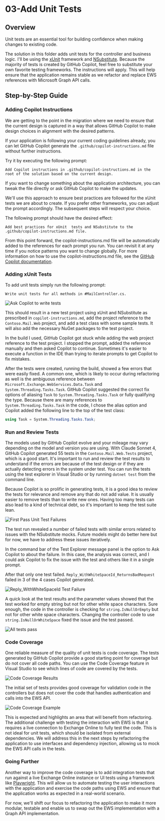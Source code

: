 # 03-Add Unit Tests

## Overview

Unit tests are an essential tool for building confidence when making changes to existing code.

The solution in this folder adds unit tests for the controller and business logic. I'll be using the [xUnit](https://xunit.net/) framework and [NSubstitute](https://nsubstitute.github.io/). Because the majority of tests is created by GitHub Copilot, feel free to substitute your own favorite testing frameworks. The instructions will apply. This will help ensure that the application remains stable as we refactor and replace EWS references with Microsoft Graph API calls.

## Step-by-Step Guide

### Adding Copilot Instructions

We are getting to the point in the migration where we need to ensure that the current design is captured in a way that allows GitHub Copilot to make design choices in alignment with the desired patterns.

If your application is following your current coding guidelines already, you can let GitHub Copilot generate the `.github/copilot-instructions.md` file without further instructions.

Try it by executing the following prompt:

```text
Add Copilot instructions in .github/copilot-instructions.md in the root of the solution based on the current design.
```

If you want to change something about the application architecture, you can tweak the file directly or ask GitHub Copilot to make the updates.

We'll use this approach to ensure best practices are followed for the xUnit tests we are about to create. If you prefer other frameworks, you can adjust the prompt accordingly. The subsequent steps will respect your choice.

The following prompt should have the desired effect:

```text
Add best practices for xUnit  tests and NSubstitute to the .github/copilot-instructions.md file.
```

From this point forward, the copilot-instructions.md file will be automatically added to the references for each prompt you run. You can revisit it at any time if you notice patterns you want to change globally. For more information on how to use the copilot-instructions.md file, see the [GitHub Copilot documentation](https://docs.github.com/en/copilot/coding-with-copilot/configuring-copilot-for-your-repository).

### Adding xUnit Tests

To add unit tests simply run the following prompt:

```text
Write unit tests for all methods in #MailController.cs.
```

![Ask Copilot to write tests](../../../docs/images/Migrations-UnitTests-CopilotWriteTest.png)

This should result in a new test project using xUnit and NSubstitute as prescribed in `copilot-instructions.md`, add the project reference to the `Contoso.Mail.Web` project, and add a test class with some sample tests. It will also add the necessary NuGet packages to the test project.

In the build I used, GitHub Copilot got stuck while adding the web project reference to the test project. I stopped the prompt, added the reference manually and then asked Copilot to continue. Sometimes it's easier to execute a function in the IDE than trying to iterate prompts to get Copilot to fix mistakes.

After the tests were created, running the build, showed a few errors that were easily fixed. A common one, which is likely to occur during refactoring as well is the ambiguous reference between `Microsoft.Exchange.WebServices.Data.Task` and `System.Threading.Tasks.Task`. GitHub Copilot suggested the correct fix options of aliasing `Task` to `System.Threading.Tasks.Task` or fully qualifying the type. Because there are many references to `System.Threading.Tasks.Task` in the code, I chose the alias option and Copilot added the following line to the top of the test class:

```csharp
using Task = System.Threading.Tasks.Task;
```

### Run and Review Tests

The models used by GitHub Copilot evolve and your mileage may vary depending on the model and version you are using. With Claude Sonnet 4, GitHub Copilot generated 55 tests in the `Contoso.Mail.Web.Tests` project, which is a good start. It's important to run and review the test results to understand if the errors are because of the test design or if they are actually detecting errors in the system under test. You can run the tests using the test explorer in Visual Studio or by running `dotnet test` from the command line.

Because Copilot is so prolific in generating tests, it is a good idea to review the tests for relevance and remove any that do not add value. It is usually easier to remove tests than to write new ones. Having too many tests can also lead to a kind of technical debt, so it's important to keep the test suite lean.

![First Pass Unit Test Failures](../../../docs/images/Migration-UnitTestFailures.png)

The test run revealed a number of failed tests with similar errors related to issues with the NSubstitute mocks. Future models might do better here but for now, we have to address these issues iteratively.

In the command bar of the Test Explorer message panel is the option to Ask Copilot to about the failure. In this case, the analysis was correct, and I could ask Copilot to fix the issue with the test and others like it in a single prompt.

After that only one test failed. `Reply_WithWhiteSpaceId_ReturnsBadRequest` failed in 3 of the 4 cases Copilot generated.

![`Reply_WithWhiteSpaceId` Test Failure](../../../docs/images/Migration-UnitTests-WhiteSpaceFailures.png)

A quick look at the test results and the parameter values showed that the test worked for empty string but not for other white space characters. Sure enough, the code in the controller is checking for `string.IsNullOrEmpty` but not for other white space characters. Changing the controller code to use `string.IsNullOrWhiteSpace` fixed the issue and the test passed.

![All tests pass](../../../docs/images/Migration-UnitTests-AllTestsPass.png)

### Code Coverage

One reliable measure of the quality of unit tests is code coverage. The tests generated by GitHub Copilot provide a good starting point for coverage but do not cover all code paths. You can use the Code Coverage feature in Visual Studio to see which lines of code are covered by the tests.

![Code Coverage Results](../../../docs/images/Migration-UnitTests-CodeCoverage.png)

The initial set of tests provides good coverage for validation code in the controllers but does not cover the code that handles authentication and calls into the EWS API.

![Code Coverage Example](../../../docs/images/Migration-UnitTests-CodeCoverage-Reply.png)

This is expected and highlights an area that will benefit from refactoring. The additional challenge with testing the interaction with EWS is that it requires a live connection to Exchange Online to fully test the code. This is not ideal for unit tests, which should be isolated from external dependencies. We will address this in the next steps by refactoring the application to use interfaces and dependency injection, allowing us to mock the EWS API calls in the tests.

### Going Further

Another way to improve the code coverage is to add integration tests that run against a live Exchange Online instance or UI tests using a framework like [Playwright](https://playwright.dev/). This will allow us to automate testing the user interactions with the application and exercise the code paths using EWS and ensure that the application works as expected in a real-world scenario.

For now, we'll shift our focus to refactoring the application to make it more modular, testable and enable us to swap out the EWS implementation with a Graph API implementation.
